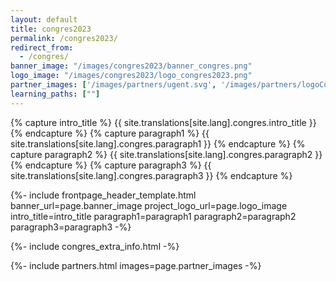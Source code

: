 ```yaml
---
layout: default
title: congres2023
permalink: /congres2023/
redirect_from: 
  - /congres/
banner_image: "/images/congres2023/banner_congres.png"
logo_image: "/images/congres2023/logo_congres2023.png"
partner_images: ['/images/partners/ugent.svg', '/images/partners/logoCollectiveUp.svg', '/images/partners/dwengo.png', '/images/partners/istem.png', '/images/partners/2link2.png', '/images/partners/hogent.svg', '/images/partners/pov.jpg' , '/images/partners/onderwijsvlaanderen.png', '/images/partners/cofundedEU-nl.png', '/images/partners/digitalbelgium.png']
learning_paths: [""]
---
```


{% capture intro_title %} {{ site.translations[site.lang].congres.intro_title }} {% endcapture %}
{% capture paragraph1 %} {{ site.translations[site.lang].congres.paragraph1 }} {% endcapture %}
{% capture paragraph2 %} {{ site.translations[site.lang].congres.paragraph2 }} {% endcapture %}
{% capture paragraph3 %} {{ site.translations[site.lang].congres.paragraph3 }} {% endcapture %}

{%- include frontpage_header_template.html banner_url=page.banner_image project_logo_url=page.logo_image
intro_title=intro_title
paragraph1=paragraph1
paragraph2=paragraph2
paragraph3=paragraph3
-%}

{%- include congres_extra_info.html -%}

{%- include partners.html images=page.partner_images -%}
